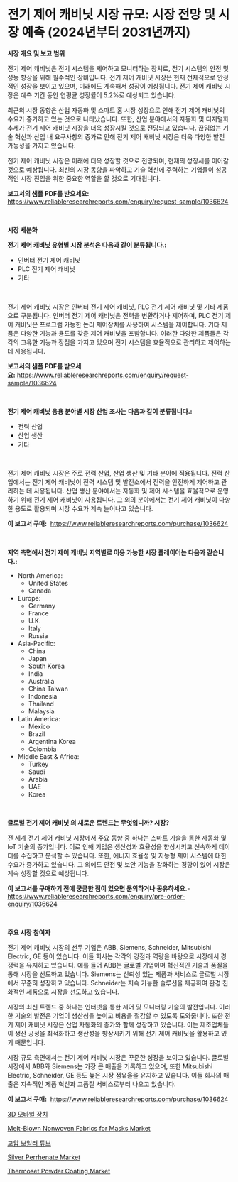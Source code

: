 <p><h1>전기 제어 캐비닛 시장 규모: 시장 전망 및 시장 예측 (2024년부터 2031년까지)</h1></p><p><strong>시장 개요 및 보고 범위</strong></p>
<p><p>전기 제어 캐비닛은 전기 시스템을 제어하고 모니터하는 장치로, 전기 시스템의 안전 및 성능 향상을 위해 필수적인 장비입니다. 전기 제어 캐비닛 시장은 현재 전체적으로 안정적인 성장을 보이고 있으며, 미래에도 계속해서 성장이 예상됩니다. 전기 제어 캐비닛 시장은 예측 기간 동안 연평균 성장률이 5.2%로 예상되고 있습니다.</p><p>최근의 시장 동향은 산업 자동화 및 스마트 홈 시장 성장으로 인해 전기 제어 캐비닛의 수요가 증가하고 있는 것으로 나타났습니다. 또한, 산업 분야에서의 자동화 및 디지털화 추세가 전기 제어 캐비닛 시장을 더욱 성장시킬 것으로 전망되고 있습니다. 끊임없는 기술 혁신과 산업 내 요구사항의 증가로 인해 전기 제어 캐비닛 시장은 더욱 다양한 발전 가능성을 가지고 있습니다.</p><p>전기 제어 캐비닛 시장은 미래에 더욱 성장할 것으로 전망되며, 현재의 성장세를 이어갈 것으로 예상됩니다. 최신의 시장 동향을 파악하고 기술 혁신에 주력하는 기업들이 성공적인 시장 진입을 위한 중요한 역할을 할 것으로 기대됩니다.</p></p>
<p><strong>보고서의 샘플 PDF를 받으세요:</strong> <a href="https://www.reliableresearchreports.com/enquiry/request-sample/1036624">https://www.reliableresearchreports.com/enquiry/request-sample/1036624</a></p>
<p>&nbsp;</p>
<p><strong>시장 세분화</strong></p>
<p><strong>전기 제어 캐비닛 유형별 시장 분석은 다음과 같이 분류됩니다.:</strong></p>
<p><ul><li>인버터 전기 제어 캐비닛</li><li>PLC 전기 제어 캐비닛</li><li>기타</li></ul></p>
<p>&nbsp;</p>
<p><p>전기 제어 캐비닛 시장은 인버터 전기 제어 캐비닛, PLC 전기 제어 캐비닛 및 기타 제품으로 구분됩니다. 인버터 전기 제어 캐비닛은 전력을 변환하거나 제어하며, PLC 전기 제어 캐비닛은 프로그램 가능한 논리 제어장치를 사용하여 시스템을 제어합니다. 기타 제품은 다양한 기능과 용도를 갖춘 제어 캐비닛을 포함합니다. 이러한 다양한 제품들은 각각의 고유한 기능과 장점을 가지고 있으며 전기 시스템을 효율적으로 관리하고 제어하는 데 사용됩니다.</p></p>
<p><strong>보고서의 샘플 PDF를 받으세요:</strong>&nbsp;<a href="https://www.reliableresearchreports.com/enquiry/request-sample/1036624">https://www.reliableresearchreports.com/enquiry/request-sample/1036624</a></p>
<p>&nbsp;</p>
<p><strong> 전기 제어 캐비닛 응용 분야별 시장 산업 조사는 다음과 같이 분류됩니다.:</strong></p>
<p><ul><li>전력 산업</li><li>산업 생산</li><li>기타</li></ul></p>
<p>&nbsp;</p>
<p><p>전기 제어 캐비닛 시장은 주로 전력 산업, 산업 생산 및 기타 분야에 적용됩니다. 전력 산업에서는 전기 제어 캐비닛이 전력 시스템 및 발전소에서 전력을 안전하게 제어하고 관리하는 데 사용됩니다. 산업 생산 분야에서는 자동화 및 제어 시스템을 효율적으로 운영하기 위해 전기 제어 캐비닛이 사용됩니다. 그 외의 분야에서는 전기 제어 캐비닛이 다양한 용도로 활용되며 시장 수요가 계속 늘어나고 있습니다.</p></p>
<p><strong>이 보고서 구매:</strong>&nbsp; <a href="https://www.reliableresearchreports.com/purchase/1036624">https://www.reliableresearchreports.com/purchase/1036624</a></p>
<p>&nbsp;</p>
<p><strong>지역 측면에서 전기 제어 캐비닛 지역별로 이용 가능한 시장 플레이어는 다음과 같습니다.:</strong></p>
<p><ul>
    <li>
        North America:
        <ul>
            <li>United States</li>
            <li>Canada</li>
        </ul>
    </li>
    <li>
        Europe:
        <ul>
            <li>Germany</li>
            <li>France</li>
            <li>U.K.</li>
            <li>Italy</li>
            <li>Russia</li>
        </ul>
    </li>
    <li>
        Asia-Pacific:
        <ul>
            <li>China</li>
            <li>Japan</li>
            <li>South Korea</li>
            <li>India</li>
            <li>Australia</li>
            <li>China Taiwan</li>
            <li>Indonesia</li>
            <li>Thailand</li>
            <li>Malaysia</li>
        </ul>
    </li>
    <li>
        Latin America:
        <ul>
            <li>Mexico</li>
            <li>Brazil</li>
            <li>Argentina Korea</li>
            <li>Colombia</li>
        </ul>
    </li>
    <li>
        Middle East & Africa:
        <ul>
            <li>Turkey</li>
            <li>Saudi</li>
            <li>Arabia</li>
            <li>UAE</li>
            <li>Korea</li>
        </ul>
    </li>
    </ul></p>
<p>&nbsp;</p>
<p><strong>글로벌 전기 제어 캐비닛 의 새로운 트렌드는 무엇입니까? 시장?</strong></p>
<p><p>전 세계 전기 제어 캐비닛 시장에서 주요 동향 중 하나는 스마트 기술을 통한 자동화 및 IoT 기술의 증가입니다. 이로 인해 기업은 생산성과 효율성을 향상시키고 신속하게 데이터를 수집하고 분석할 수 있습니다. 또한, 에너지 효율성 및 지능형 제어 시스템에 대한 수요가 증가하고 있습니다. 그 외에도 안전 및 보안 기능을 강화하는 경향이 있어 시장은 계속 성장할 것으로 예상됩니다.</p></p>
<p><strong>이 보고서를 구매하기 전에 궁금한 점이 있으면 문의하거나 공유하세요.</strong>- <a href="https://www.reliableresearchreports.com/enquiry/pre-order-enquiry/1036624">https://www.reliableresearchreports.com/enquiry/pre-order-enquiry/1036624</a></p>
<p>&nbsp;</p>
<p><strong>주요 시장 참여자</strong></p>
<p><p>전기 제어 캐비닛 시장의 선두 기업은 ABB, Siemens, Schneider, Mitsubishi Electric, GE 등이 있습니다. 이들 회사는 각각의 강점과 역량을 바탕으로 시장에서 경쟁력을 유지하고 있습니다. 예를 들어 ABB는 글로벌 기업이며 혁신적인 기술과 품질을 통해 시장을 선도하고 있습니다. Siemens는 신뢰성 있는 제품과 서비스로 글로벌 시장에서 꾸준히 성장하고 있습니다. Schneider는 지속 가능한 솔루션을 제공하여 환경 친화적인 제품으로 시장을 선도하고 있습니다.</p><p>시장의 최신 트렌드 중 하나는 인터넷을 통한 제어 및 모니터링 기술의 발전입니다. 이러한 기술의 발전은 기업이 생산성을 높이고 비용을 절감할 수 있도록 도와줍니다. 또한 전기 제어 캐비닛 시장은 산업 자동화의 증가와 함께 성장하고 있습니다. 이는 제조업체들이 생산 공정을 최적화하고 생산성을 향상시키기 위해 전기 제어 캐비닛을 활용하고 있기 때문입니다.</p><p>시장 규모 측면에서는 전기 제어 캐비닛 시장은 꾸준한 성장을 보이고 있습니다. 글로벌 시장에서 ABB와 Siemens는 가장 큰 매출을 기록하고 있으며, 또한 Mitsubishi Electric, Schneider, GE 등도 높은 시장 점유율을 유지하고 있습니다. 이들 회사의 매출은 지속적인 제품 혁신과 고품질 서비스로부터 나오고 있습니다.</p></p>
<p><strong>이 보고서 구매:</strong>&nbsp;&nbsp;<a href="https://www.reliableresearchreports.com/purchase/1036624">https://www.reliableresearchreports.com/purchase/1036624</a></p>
<p><p><a href="https://github.com/vsckjg50460/Market-Research-Report-List-1/blob/main/2126510190117.md">3D 모바일 장치</a></p><p><a href="https://issuu.com/reportprime-2/docs/melt-blown-nonwoven-fabrics-for-masks-market-size-">Melt-Blown Nonwoven Fabrics for Masks Market</a></p><p><a href="https://github.com/akzkkws047661437/Market-Research-Report-List-1/blob/main/2709925190116.md">고압 보일러 튜브</a></p><p><a href="https://view.publitas.com/reportprime-1/silver-perrhenate-market-research-report-the-key-to-successful-business-strategy-forecasted-for-period-from-2023-2030/">Silver Perrhenate Market</a></p><p><a href="https://github.com/abdelrhmankishk22/Market-Research-Report-List-3/blob/main/thermoset-powder-coating-market.md">Thermoset Powder Coating Market</a></p></p>
